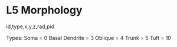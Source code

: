 # L5 Morphology
id,type,x,y,z,rad,pid

Types:
	Soma = 0
	Basal Dendrite = 3
	Oblique = 4
	Trunk = 5
	Tuft = 10



